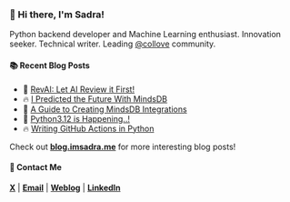 ### :wave: Hi there, I'm Sadra!
Python backend developer and Machine Learning enthusiast. Innovation seeker. Technical writer. Leading [@collove](https://github.com/collove) community.

#### :books: Recent Blog Posts
<!-- BLOGPOSTS:START -->
 - 🚀 [RevAI: Let AI Review it First!](https://blog.imsadra.me/revai-let-ai-review-it-first)
 - 🔥 [I Predicted the Future With MindsDB](https://blog.imsadra.me/i-predicted-the-future-with-mindsdb)
 - 💯 [A Guide to Creating MindsDB Integrations](https://blog.imsadra.me/a-guide-to-creating-mindsdb-integrations)
 - 🚀 [Python3.12 is Happening..!](https://blog.imsadra.me/python312-is-happening)
 - 🔥 [Writing GitHub Actions in Python](https://blog.imsadra.me/writing-github-actions-in-python)<!-- BLOGPOSTS:END -->

Check out [__blog.imsadra.me__](https://blog.imsadra.me) for more interesting blog posts!

#### :call_me_hand: Contact Me
[__X__](https://x.com/lnxpylnxpy) | [__Email__](mailto:lnxpylnxpy@gmail.com) | [__Weblog__](https://imsadra.me) | [__LinkedIn__](https://www.linkedin.com/in/sadra-yahyapour/)
